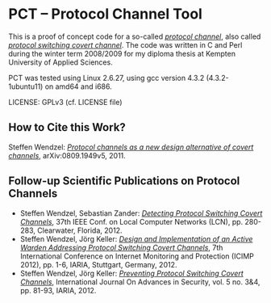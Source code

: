 # PCT – Protocol Channel Tool

This is a proof of concept code for a so-called *[protocol channel](https://www.researchgate.net/publication/220488060_Protocol_channels_as_a_new_design_alternative_of_covert_channels?ev=srch_pub&_sg=65eP2guP80mwB2zmsD6YLo6HcJoCQWMHY674Kkkv9q7K7dCru%2FWE7N271ai1wjhi_7w5gwL%2BGRYfQV9%2FC0K%2FLe4tBe8vdrIscunnkQndTWuBZPsKvAdHLtISj%2F9Am7XbO_L2WmsngOI5wDkqi44KBM%2BTL1E55zcN%2B%2FUe8z2qC5VMb6z6GTAKn%2FbDouySJSkQX1)*, also called *[protocol switching covert channel](http://dx.doi.org/10.1109/LCN.2012.6423628)*. The code was written in C and Perl during the winter term 2008/2009 for my diploma thesis at Kempten University of Applied Sciences.

PCT was tested using Linux 2.6.27, using gcc version 4.3.2 (4.3.2-1ubuntu11) on amd64 and i686.

LICENSE: GPLv3 (cf. LICENSE file)

## How to Cite this Work?

Steffen Wendzel: *[Protocol channels as a new design alternative of covert channels](https://arxiv.org/abs/0809.1949)*, arXiv:0809.1949v5, 2011.

## Follow-up Scientific Publications on Protocol Channels

- Steffen Wendzel, Sebastian Zander: *[Detecting Protocol Switching Covert Channels](http://dx.doi.org/10.1109/LCN.2012.6423628)*, 37th IEEE Conf. on Local Computer Networks (LCN), pp. 280-283, Clearwater, Florida, 2012.
- Steffen Wendzel, Jörg Keller: *[Design and Implementation of an Active Warden Addressing Protocol Switching Covert Channels](https://www.researchgate.net/publication/229092168_Design_and_Implementation_of_an_Active_Warden_Addressing_Protocol_Switching_Covert_Channels?ev=srch_pub&_sg=jqQGRsDWfwRzu7RhfH0qyeQvrkpCMNVQeMWb1Tz0vz%2BwbwR5ci7IpZU3suKveg12_4b3SF39cRIxo%2FvLaewvDaviWEZwCs%2FhBWDwockrx9%2FrRu4fpDCTmQTM%2B4jiEJuCS_HXFbseG2qpv10xzxYF88%2FUeD4P07GXAgZpGiIZQlajy%2BI5DZKAj7zjNyDHKR2UT4)*, 7th International Conference on Internet Monitoring and Protection (ICIMP 2012), pp. 1-6, IARIA, Stuttgart, Germany, 2012.
- Steffen Wendzel, Jörg Keller: *[Preventing Protocol Switching Covert Channels](https://www.researchgate.net/publication/233765874_Preventing_Protocol_Switching_Covert_Channels)*, International Journal On Advances in Security, vol. 5 no. 3&4, pp. 81-93, IARIA, 2012.

